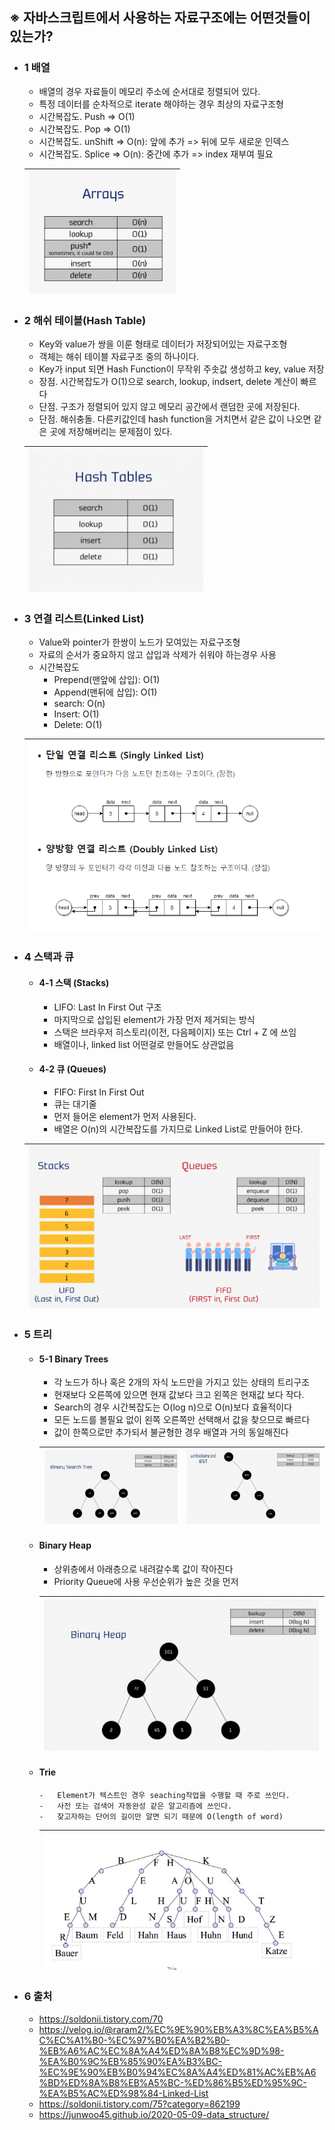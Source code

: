 ## ※ 자바스크립트에서 사용하는 자료구조에는 어떤것들이 있는가?

-   ### 1 배열

    -   배열의 경우 자료들이 메모리 주소에 순서대로 정렬되어 있다.
    -   특정 데이터를 순차적으로 iterate 해야하는 경우 최상의 자료구조형
    -   시간복잡도. Push => O(1)
    -   시간복잡도. Pop => O(1)
    -   시간복잡도. unShift => O(n): 앞에 추가 => 뒤에 모두 새로운 인덱스
    -   시간복잡도. Splice => O(n): 중간에 추가 => index 재부여 필요

    | ![img](./img/javascript_1_1.png) |
    | -------------------------------- |


-   ### 2 해쉬 테이블(Hash Table)

    -   Key와 value가 쌍을 이룬 형태로 데이터가 저장되어있는 자료구조형
    -   객체는 해쉬 테이블 자료구조 중의 하나이다.
    -   Key가 input 되면 Hash Function이 무작위 주솟값 생성하고 key, value 저장
    -   장점. 시간복잡도가 O(1)으로 search, lookup, indsert, delete 계산이 빠르다
    -   단점. 구조가 정렬되어 있지 않고 메모리 공간에서 랜덤한 곳에 저장된다.
    -   단점. 해쉬충돌. 다른키값인데 hash function을 거치면서 같은 값이 나오면 같은 곳에 저장해버리는 문제점이 있다.

    | ![img](./img/javascript_1_2.png) |
    | -------------------------------- |


-   ### 3 연결 리스트(Linked List)

    -   Value와 pointer가 한쌍이 노드가 모여있는 자료구조형
    -   자료의 순서가 중요하지 않고 삽입과 삭제가 쉬워야 하는경우 사용
    -   시간복잡도
        -   Prepend(맨앞에 삽입): O(1)
        -   Append(맨뒤에 삽입): O(1)
        -   search: O(n)
        -   Insert: O(1)
        -   Delete: O(1)

    | ![img](./img/javascript_1_3.png) |
    | -------------------------------- |


-   ### 4 스택과 큐

    -   #### 4-1 스택 (Stacks)
        -   LIFO: Last In First Out 구조
        -   마지막으로 삽입된 element가 가장 먼저 제거되는 방식
        -   스택은 브라우저 히스토리(이전, 다음페이지) 또는 Ctrl + Z 에 쓰임
        -   배열이나, linked list 어떤걸로 만들어도 상관없음
    -   #### 4-2 큐 (Queues)
        -   FIFO: First In First Out
        -   큐는 대기줄
        -   먼저 들어온 element가 먼저 사용된다.
        -   배열은 O(n)의 시간복잡도를 가지므로 Linked List로 만들어야 한다.

    | ![img](./img/javascript_1_4.png) |
    | -------------------------------- |


-   ### 5 트리

    -   #### 5-1 Binary Trees

        -   각 노드가 하나 혹은 2개의 자식 노드만을 가지고 있는 상태의 트리구조
        -   현재보다 오른쪽에 있으면 현재 값보다 크고 왼쪽은 현재값 보다 작다.
        -   Search의 경우 시간복잡도는 O(log n)으로 O(n)보다 효율적이다
        -   모든 노드를 볼필요 없이 왼쪽 오른쪽만 선택해서 값을 찾으므로 빠르다
        -   값이 한쪽으로만 추가되서 불균형한 경우 배열과 거의 동일해진다

        | ![img](./img/javascript_1_5.png) | ![img](./img/javascript_1_5_1.png) |
        | -------------------------------- | ---------------------------------- |


    -   #### Binary Heap

        -   상위층에서 아래층으로 내려갈수록 값이 작아진다
        -   Priority Queue에 사용 우선순위가 높은 것을 먼저

        | ![img](./img/javascript_1_6.png) |
        | -------------------------------- |


    -   #### Trie

            -   Element가 텍스트인 경우 seaching작업을 수행할 때 주로 쓰인다.
            -   사전 또는 검색어 자동완성 같은 알고리즘에 쓰인다.
            -   찾고자하는 단어의 길이만 알면 되기 때문에 O(length of word)

        | ![img](./img/javascript_1_7.png) |
        | -------------------------------- |


-   ### 6 출처
    -   https://soldonii.tistory.com/70
    -   https://velog.io/@raram2/%EC%9E%90%EB%A3%8C%EA%B5%AC%EC%A1%B0-%EC%97%B0%EA%B2%B0-%EB%A6%AC%EC%8A%A4%ED%8A%B8%EC%9D%98-%EA%B0%9C%EB%85%90%EA%B3%BC-%EC%9E%90%EB%B0%94%EC%8A%A4%ED%81%AC%EB%A6%BD%ED%8A%B8%EB%A5%BC-%ED%86%B5%ED%95%9C-%EA%B5%AC%ED%98%84-Linked-List
    -   https://soldonii.tistory.com/75?category=862199
    -   https://junwoo45.github.io/2020-05-09-data_structure/
